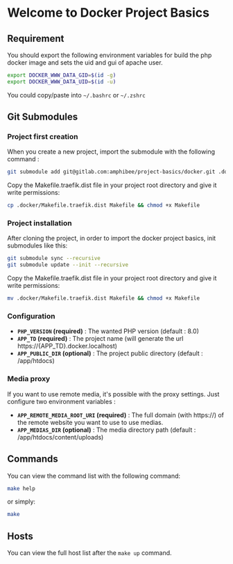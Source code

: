 # Welcome to Docker Project Basics


Requirement
-----------

You should export the following environment variables
for build the php docker image and sets the uid and gui of apache user.

```bash
export DOCKER_WWW_DATA_GID=$(id -g)
export DOCKER_WWW_DATA_UID=$(id -u)
```

You could copy/paste into `~/.bashrc` or `~/.zshrc`

Git Submodules
--------------

### Project first creation

When you create a new project, import the submodule with the following command :

```bash
git submodule add git@gitlab.com:amphibee/project-basics/docker.git .docker
```

Copy the Makefile.traefik.dist file in your project root directory and give it write permissions:

```bash
cp .docker/Makefile.traefik.dist Makefile && chmod +x Makefile
```

### Project installation

After cloning the project, in order to import the docker project basics, init submodules like this:

```bash
git submodule sync --recursive
git submodule update --init --recursive
```

Copy the Makefile.traefik.dist file in your project root directory and give it write permissions:

```bash
mv .docker/Makefile.traefik.dist Makefile && chmod +x Makefile
```

### Configuration

- **`PHP_VERSION` (required)** : The wanted PHP version (default : 8.0)
- **`APP_TD` (required)** : The project name (will generate the url https://{APP_TD}.docker.localhost)
- **`APP_PUBLIC_DIR` (optional)** : The project public directory (default : /app/htdocs)

### Media proxy

If you want to use remote media, it's possible with the proxy settings. Just configure two environment variables :

- **`APP_REMOTE_MEDIA_ROOT_URI` (required)** : The full domain (with https://) of the remote website you want to use to use medias.
- **`APP_MEDIAS_DIR` (optional)** : The media directory path (default : /app/htdocs/content/uploads)

Commands
------

You can view the command list with the following command:

```bash
make help
```

or simply:

```bash
make
```

Hosts
-----

You can view the full host list after the `make up` command.